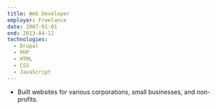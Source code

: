 ```yaml
---
title: Web Developer
employer: Freelance
date: 2007-01-01
end: 2013-04-12
technologies:
  - Drupal
  - PHP
  - HTML
  - CSS
  - JavaScript
---
```

- Built websites for various corporations, small businesses, and non-profits.
